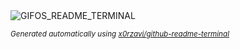 
<div align="justify">
<picture>
    <source media="(prefers-color-scheme: dark)" srcset="https://i.ibb.co/wLmLmMX/output-gif.gif">
    <source media="(prefers-color-scheme: light)" srcset="https://i.ibb.co/wLmLmMX/output-gif.gif">
    <img alt="GIFOS_README_TERMINAL" src="https://i.ibb.co/wLmLmMX/output-gif.gif">
</picture>

<sub><i>Generated automatically using [x0rzavi/github-readme-terminal](https://github.com/x0rzavi/github-readme-terminal)</i></sub>

</div>
    